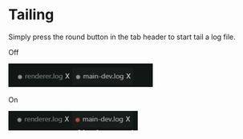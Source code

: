 # Tailing

Simply press the round button in the tab header to start tail a log file.

Off

![img](assets/tail-off.png)

On

![img](assets/tail-on.png)
